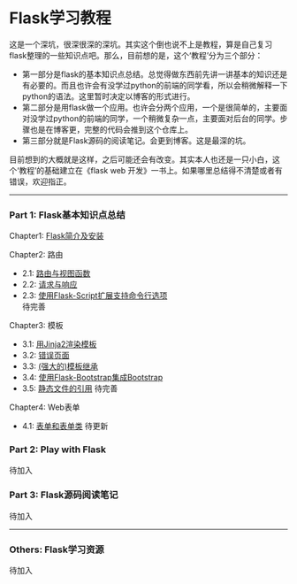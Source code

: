 # Flask学习教程

这是一个深坑，很深很深的深坑。其实这个倒也说不上是教程，算是自己复习flask整理的一些知识点吧。那么，目前想的是，这个‘教程’分为三个部分：

* 第一部分是flask的基本知识点总结。总觉得做东西前先讲一讲基本的知识还是有必要的。而且也许会有没学过python的前端的同学看，所以会稍微解释一下python的语法。这里暂时决定以博客的形式进行。
* 第二部分是用flask做一个应用。也许会分两个应用，一个是很简单的，主要面对没学过python的前端的同学，一个稍微复杂一点，主要面对后台的同学。步骤也是在博客更，完整的代码会推到这个仓库上。
* 第三部分就是Flask源码的阅读笔记。会更到博客。这是最深的坑。


目前想到的大概就是这样，之后可能还会有改变。其实本人也还是一只小白，这个‘教程’的基础建立在《flask web 开发》一书上。如果哪里总结得不清楚或者有错误，欢迎指正。

***

### Part 1: Flask基本知识点总结


Chapter1: [Flask简介及安装](http://roseou.github.io/2016/05/08/setup/)   

Chapter2: 路由
* 2.1: [路由与视图函数](http://roseou.github.io/2016/05/08/route/)  
* 2.2: [请求与响应](http://roseou.github.io/2016/05/13/context/)  
* 2.3: [使用Flask-Script扩展支持命令行选项](http://roseou.github.io/2016/05/15/script/)  
待完善

Chapter3: 模板  
* 3.1: [用Jinja2渲染模板](http://roseou.github.io/2016/05/10/templates/)  
* 3.2: [错误页面](http://roseou.github.io/2016/05/11/wrongpage/)   
* 3.3: [(强大的)模板继承](http://roseou.github.io/2016/05/17/base/)  
* 3.4: [使用Flask-Bootstrap集成Bootstrap](http://roseou.github.io/2016/05/17/bootstrap/) 
* 3.5: [静态文件的引用](http://roseou.github.io/2016/05/21/static/) 
待完善 

Chapter4: Web表单
* 4.1: [表单和表单类](http://roseou.github.io/2016/06/20/form/) 
待更新 

### Part 2: Play with Flask

待加入  

### Part 3: Flask源码阅读笔记

待加入

***
### Others: Flask学习资源

待加入
